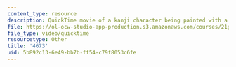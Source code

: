 ```yaml
---
content_type: resource
description: QuickTime movie of a kanji character being painted with a brush.
file: https://ol-ocw-studio-app-production.s3.amazonaws.com/courses/21g-504-japanese-iv-spring-2009/5b892c136e49bb7bff54c79f8053c6fe_4673.mov
file_type: video/quicktime
resourcetype: Other
title: '4673'
uid: 5b892c13-6e49-bb7b-ff54-c79f8053c6fe
---
```


